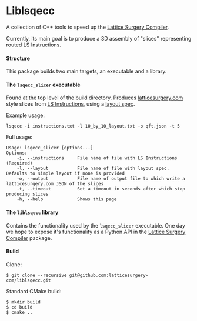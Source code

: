 # Liblsqecc

A collection of C++ tools to speed up the [Lattice Surgery Compiler](https://github.com/latticesurgery-com/lattice-surgery-compiler).

Currently, its main goal is to produce a 3D assembly of "slices" representing routed LS Instructions.

#### Structure
This package builds two main targets, an executable and a library.

#### The `lsqecc_slicer` executable

Found at the top level of the build directory. Produces [latticesurgery.com](https://latticesurgery.com) style slices from [LS Instructions](https://github.com/latticesurgery-com/lattice-surgery-compiler/issues/246), using a [layout spec](https://github.com/latticesurgery-com/lattice-surgery-compiler/issues/250).
 
Example usage: 

```shell
lsqecc -i instructions.txt -l 10_by_10_layout.txt -o qft.json -t 5
```

Full usage:
```
Usage: lsqecc_slicer [options...]
Options:
    -i, --instructions     File name of file with LS Instructions (Required)
    -l, --layout           File name of file with layout spec. Defaults to simple layout if none is provided
    -o, --output           File name of output file to which write a latticesurgery.com JSON of the slices
    -t, --timeout          Set a timeout in seconds after which stop producing slices
    -h, --help             Shows this page  
```

#### The `liblsqecc` library

Contains the functionality used by the `lsqecc_slicer` executable. One day we hope to expose it's functionality as a Python API in the [Lattice Surgery Compiler](https://github.com/latticesurgery-com/lattice-surgery-compiler) package.

#### Build
Clone:
```shell
$ git clone --recursive git@github.com:latticesurgery-com/liblsqecc.git 
```

Standard CMake build:
```shell
$ mkdir build
$ cd build
$ cmake ..
```

###